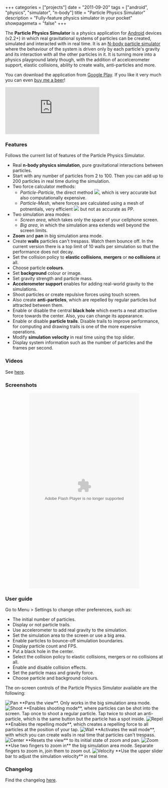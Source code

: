 +++
categories = ["projects"]
date = "2011-09-20"
tags = ["android", "physics", "simulator", "n-body"]
title = "Particle Physics Simulator"
description = "Fully-feature physics simulator in your pocket"
showpagemeta = "false"
+++

The **Particle Physics Simulator** is a physics application for [Android](http://www.android.com/) devices (v2.2+) in which real gravitational systems of particles can be created, simulated and interacted with in real time. It is an [N-body particle simulator](http://en.wikipedia.org/wiki/N-body_simulation) where the behaviour of the system is driven only by each particle's gravity and its interaction with all the other particles in it. It is turning more into a physics playground lately though, with the addition of accelcerometer support, elastic collisions, ability to create walls, anti-particles and more.

You can download the application from [Google Play](https://play.google.com/store/apps/details?id=com.tss.android). If you like it very much you can even [buy me a beer](/donate)!

![Particle Physics SImulator QR Code](http://qrcode.kaywa.com/img.php?s=6&d=https%3A%2F%2Fmarket.android.com%2Fdetails%3Fid%3Dcom.tss.android)

### Features

Follows the current list of features of the Particle Physics Simulator.

*   Real **n-body physics simulation**, pure gravitational interactions between particles.
*   Start with any number of particles from 2 to 100. Then you can add up to 200 particles in real time during the simulation.
*   Two force calculator methods:
    *   _Particle-Particle_, the direct method <img class="inline" src="https://chart.googleapis.com/chart?cht=tx&amp;chl=\sim O(n^2)">, which is very accurate but also computationally expensive.
    *   _Particle-Mesh_, where forces are calculated using a mesh of potnentials, very efficient <img class="inline" src="https://chart.googleapis.com/chart?cht=tx&amp;chl=\sim O(n \cdot log n)"> but not as accurate as PP.
*   Two simulation area modes:
    *   _Screen area_, which takes only the space of your cellphone screen.
    *   _Big area_, in which the simulation area extends well beyond the screen limits.
*   **Zoom** and **pan** in big simulation area mode.
*   Create **walls** particles can't trespass. Watch them bounce off. In the current version there is a top limit of 10 walls per simulation so that the performance does not decay.
*   Set the collision policy to **elastic collisions**, **mergers** or **no collisions** at all.
*   Choose particle **colours**.
*   Set **background** colour or image.
*   Set gravity strength and particle mass.
*   **Accelerometer support** enables for adding real-world gravity to the simulations.
*   Shoot particles or create repulsive forces using touch screen.
*   Also create **anti-particles**, which are repelled by regular particles but attracted between them.
*   Enable or disable the central **black hole** which exerts a neat attractive force towards the center. Also, you can change its appearance.
*   Enable or disable **particle trails**. Disable trails to improve performance, for computing and drawing trails is one of the more expensive operations.
*   Modify **simulation velocity** in real time using the top slider.
*   Display system information such as the number of particles and the frames per second.

### Videos

See [here](/pps/videos).

### Screenshots

<div style="text-align:center;">
<embed type="application/x-shockwave-flash" src="https://picasaweb.google.com/s/c/bin/slideshow.swf" width="350" height="622" flashvars="host=picasaweb.google.com&hl=en_US&feat=flashalbum&RGB=0x000000&feed=https%3A%2F%2Fpicasaweb.google.com%2Fdata%2Ffeed%2Fapi%2Fuser%2FToniNoni%2Falbumid%2F5661063123461778177%3Falt%3Drss%26kind%3Dphoto%26authkey%3DGv1sRgCIKK2-GDg5_4Zw%26hl%3Den_US" pluginspage="http://www.macromedia.com/go/getflashplayer"></embed>
</div>

### User guide

Go to Menu > Settings to change other preferences, such as:

*   The initial number of particles.
*   Display or not particle trails.
*   Use accelerometer to add real gravity to the simulation.
*   Set the simulation area to the screen or use a big area.
*   Enable particles to bounce-off simulation boundaries.
*   Display particle count and FPS.
*   Put a black hole in the center.
*   Select the collision policy to elastic collisions, mergers or no collisions at all.
*   Enable and disable collision effects.
*   Set the particle mass and gravity force.
*   Choose particle and background colours.


The on-screen controls of the Particle Physics Simulator available are the following:


<img src="/img/pps/pan.png" title="Pan" style="margin-left: 0"/>
**Pans the view**. Only works in the big simulation area mode.

<img src="/img/pps/shoot.png" title="Shoot" style="margin-left: 0"/>
**Enables shooting mode**, where particles can be shot into the screen. Tap once to shoot a regular particle. Tap twice to shoot an anti-particle, which is the same button but the particle has a spot inside.

<img src="/img/pps/repel.png" title="Repel" style="margin-left: 0"/>
**Enables the repelling mode**, which creates a repelling force to all particles at the position of your tap.

<img src="/img/pps/wall.png" title="Wall" style="margin-left: 0"/>
**Activates the wall mode**, with which you can create walls in real time that particles can't trespass.

<img src="/img/pps/center.png" title="Center" style="margin-left: 0"/>
**Resets the view** to its initial state of zoom and pan.

<img src="/img/pps/zoom.png" title="Zoom" style="margin-left: 0"/>
**Use two fingers to zoom in** the big simulation area mode. Separate fingers to zoom in, join them to zoom out.

<img src="/img/pps/velocity.png" title="Velocity" style="margin-left: 0"/>
**Use the upper slider bar to adjust the simulation velocity** in real time.


### Changelog

Find the changelog [here](/pps/changelog).
